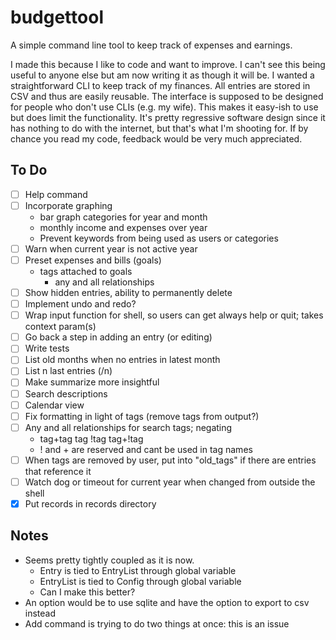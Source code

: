 # budgettool

A simple command line tool to keep track of expenses and earnings.

I made this because I like to code and want to improve. I can't see this being useful to anyone else but am now writing it as though it will be. I wanted a straightforward CLI to keep track of my finances. All entries are stored in CSV and thus are easily reusable. The interface is supposed to be designed for people who don't use CLIs (e.g. my wife). This makes it easy-ish to use but does limit the functionality. It's pretty regressive software design since it has nothing to do with the internet, but that's what I'm shooting for. If by chance you read my code, feedback would be very much appreciated.

## To Do

- [ ] Help command
- [ ] Incorporate graphing
    - bar graph categories for year and month
    - monthly income and expenses over year
    - Prevent keywords from being used as users or categories
- [ ] Warn when current year is not active year
- [ ] Preset expenses and bills (goals)
    - tags attached to goals 
        - any and all relationships
- [ ] Show hidden entries, ability to permanently delete
- [ ] Implement undo and redo?
- [ ] Wrap input function for shell, so users can get always help or quit; takes context param(s)
- [ ] Go back a step in adding an entry (or editing)
- [ ] Write tests
- [ ] List old months when no entries in latest month
- [ ] List n last entries (/n)
- [ ] Make summarize more insightful
- [ ] Search descriptions
- [ ] Calendar view
- [ ] Fix formatting in light of tags (remove tags from output?)
- [ ] Any and all relationships for search tags; negating
    - tag+tag tag !tag tag+!tag
    - ! and + are reserved and cant be used in tag names
- [ ] When tags are removed by user, put into "old_tags" if there are entries that reference it
- [ ] Watch dog or timeout for current year when changed from outside the shell
- [x] Put records in records directory

## Notes

- Seems pretty tightly coupled as it is now.
  - Entry is tied to EntryList through global variable
  - EntryList is tied to Config through global variable
  - Can I make this better?
- An option would be to use sqlite and have the option to export to csv instead
- Add command is trying to do two things at once: this is an issue

